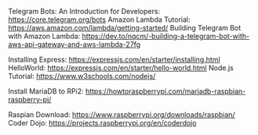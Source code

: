 Telegram Bots: An Introduction for Developers: https://core.telegram.org/bots
Amazon Lambda Tutorial: https://aws.amazon.com/lambda/getting-started/
   Building Telegram Bot with Amazon Lambda: https://dev.to/nqcm/-building-a-telegram-bot-with-aws-api-gateway-and-aws-lambda-27fg

Installing Express: https://expressjs.com/en/starter/installing.html
  HelloWorld: https://expressjs.com/en/starter/hello-world.html
  Node.js Tutorial: https://www.w3schools.com/nodejs/
  
Install MariaDB to RPi2: https://howtoraspberrypi.com/mariadb-raspbian-raspberry-pi/

Raspian Download: https://www.raspberrypi.org/downloads/raspbian/
  Coder Dojo: https://projects.raspberrypi.org/en/coderdojo
